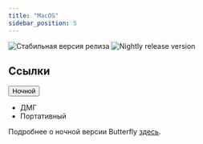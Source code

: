 ```yaml
---
title: "MacOS"
sidebar_position: 5
---
```


![Стабильная версия релиза](https://img.shields.io/badge/dynamic/yaml?color=c4840d&label=Stable&query=%24.version&url=https%3A%2F%2Fraw.githubusercontent.com%2FLinwoodDev%2Fbutterfly%2Fstable%2Fapp%2Fpubspec.yaml&style=for-the-badge) ![Nightly release version](https://img.shields.io/badge/dynamic/yaml?color=f7d28c&label=Nightly&query=%24.version&url=https%3A%2F%2Fraw.githubusercontent.com%2FLinwoodDev%2Fbutterfly%2Fnightly%2Fapp%2Fpubspec.yaml&style=for-the-badge)

## Ссылки

<div className="row margin-bottom--lg padding--sm">
<div className="dropdown dropdown--hoverable margin--sm">
  <button className="button button--outline button--info button--lg">Ночной</button>
  <ul className="dropdown__menu">
    <li>
      <DownloadButton className="dropdown__link" href="https://github.com/LinwoodDev/butterfly/releases/download/nightly/linwood-butterfly-macos.dmg">
        ДМГ
      </DownloadButton>
    </li>
    <li>
      <DownloadButton className="dropdown__link" href="https://github.com/LinwoodDev/butterfly/releases/download/nightly/linwood-butterfly-macos.zip">
        Портативный
      </DownloadButton>
    </li>
  </ul>
</div>
</div>

Подробнее о ночной версии Butterfly [здесь](/nightly).
